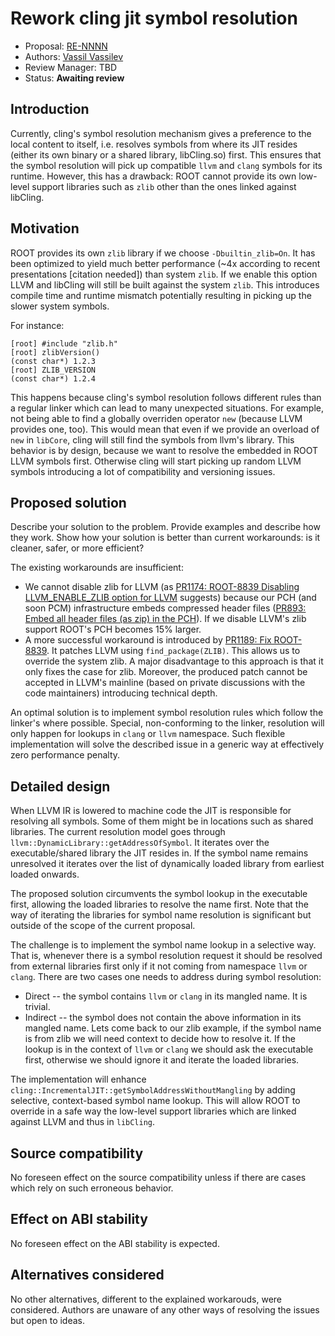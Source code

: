 # Rework cling jit symbol resolution

* Proposal: [RE-NNNN](NNNN-rework-cling-jit-symbol-resolution.md)
* Authors: [Vassil Vassilev](https://github.com/vgvassilev)
* Review Manager: TBD
* Status: **Awaiting review**

<!--

*During the review process, add the following fields as needed:*

* Decision Notes: [Rationale](https://root-forum.cern.ch/c/root-evolution), [Additional Commentary](https://root-forum.cern.ch/c/root-evolution)
* Bugs: [ROOT-NNNN](https://sft.its.cern.ch/jira/projects/ROOT/issues/ROOT-NNNN), [ROOT-MMMM](https://sft.its.cern.ch/jira/projects/ROOT/issues/ROOT-MMMM)
* Previous Revision: [1](https://github.com/root-project/root-evolution/blob/...commit-ID.../proposals/NNNN-filename.md)
* Previous Proposal: [RE-XXXX](XXXX-filename.md)

-->

## Introduction

Currently, cling's symbol resolution mechanism gives a preference to the local content to itself, i.e. resolves symbols from where its JIT resides (either its own binary or a shared library, libCling.so) first. This ensures that the symbol resolution will pick up compatible `llvm` and `clang` symbols for its runtime. However, this has a drawback: ROOT cannot provide its own low-level support libraries such as `zlib` other than the ones linked against libCling. 

<!-- TODO

root-evolution thread: [Discussion thread topic for that proposal](https://root-forum.cern.ch/c/root-evolution)

-->

## Motivation

ROOT provides its own `zlib` library if we choose `-Dbuiltin_zlib=On`. It has been optimized to yield much better performance (~4x according to recent presentations [citation needed]) than system `zlib`. If we enable this option LLVM and libCling will still be built against the system `zlib`. This introduces compile time and runtime mismatch potentially resulting in picking up the slower system symbols.

For instance:
```~cpp
[root] #include "zlib.h"
[root] zlibVersion()
(const char*) 1.2.3
[root] ZLIB_VERSION
(const char*) 1.2.4
```

This happens because cling's symbol resolution follows different rules than a regular linker which can lead to many unexpected situations. For example, not being able to find a globally overriden operator `new` (because LLVM provides one, too). This would mean that even if we provide an overload of `new` in `libCore`, cling will still find the symbols from llvm's library. This behavior is by design, because we want to resolve the embedded in ROOT LLVM symbols first. Otherwise cling will start picking up random LLVM symbols introducing a lot of compatibility and versioning issues.


## Proposed solution

Describe your solution to the problem. Provide examples and describe how they work. Show how your solution is better than current workarounds: is it cleaner, safer, or more efficient?

The existing workarounds are insufficient:
  * We cannot disable zlib for LLVM (as [PR1174: ROOT-8839 Disabling LLVM_ENABLE_ZLIB option for LLVM](https://github.com/root-project/root/pull/1174) suggests) because our PCH (and soon PCM) infrastructure embeds compressed header files ([PR893: Embed all header files (as zip) in the PCH](https://github.com/root-project/root/pull/893)). If we disable LLVM's zlib support ROOT's PCH becomes 15% larger.
  * A more successful workaround is introduced by [PR1189: Fix ROOT-8839](https://github.com/root-project/root/pull/1189). It patches LLVM using `find_package(ZLIB)`. This allows us to override the system zlib. A major disadvantage to this approach is that it only fixes the case for zlib. Moreover, the produced patch cannot be accepted in LLVM's mainline (based on private discussions with the code maintainers) introducing technical depth.

An optimal solution is to implement symbol resolution rules which follow the linker's where possible. Special, non-conforming to the linker, resolution will only happen for lookups in `clang` or `llvm` namespace. Such flexible implementation will solve the described issue in a generic way at effectively zero performance penalty.


## Detailed design

When LLVM IR is lowered to machine code the JIT is responsible for resolving all symbols. Some of them might be in locations such as shared libraries. The current resolution model goes through `llvm::DynamicLibrary::getAddressOfSymbol`. It iterates over the executable/shared library the JIT resides in. If the symbol name remains unresolved it iterates over the list of dynamically loaded library from earliest loaded onwards.

The proposed solution circumvents the symbol lookup in the executable first, allowing the loaded libraries to resolve the name first. Note that the way of iterating the libraries for symbol name resolution is significant but outside of the scope of the current proposal.

The challenge is to implement the symbol name lookup in a selective way. That is, whenever there is a symbol resolution request it should be resolved from external libraries first only if it not coming from namespace `llvm` or `clang`. There are two cases one needs to address during symbol resolution:
  * Direct -- the symbol contains `llvm` or `clang` in its mangled name. It is trivial.
  * Indirect -- the symbol does not contain the above information in its mangled name. Lets come back to our zlib example, if the symbol name is from zlib we will need context to decide how to resolve it. If the lookup is in the context of `llvm` or `clang` we should ask the executable first, otherwise we should ignore it and iterate the loaded libraries.

The implementation will enhance `cling::IncrementalJIT::getSymbolAddressWithoutMangling` by adding selective, context-based symbol name lookup. This will allow ROOT to override in a safe way the low-level support libraries which are linked against LLVM and thus in `libCling`.

## Source compatibility

No foreseen effect on the source compatibility unless if there are cases which rely on such erroneous behavior.

## Effect on ABI stability

No foreseen effect on the ABI stability is expected.

## Alternatives considered

No other alternatives, different to the explained workarouds, were considered. Authors are unaware of any other ways of resolving the issues but open to ideas.
